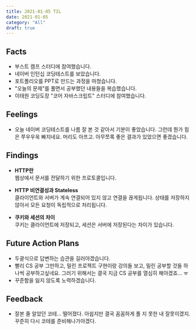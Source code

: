 ```yaml
---
title: 2021-01-05 TIL
date: 2021-01-05
category: "All"
draft: true
---
```


## Facts

- 부스트 캠프 스터디에 참여했습니다.
- 네이버 인턴십 코딩테스트를 보았습니다.
- 포트폴리오를 PPT로 만드는 과정을 마쳤습니다.
- "오늘의 문제"를 풀면서 공부했던 내용들을 복습했습니다.
- 이태원 코딩도장 "코어 자바스크립트" 스터디에 참여했습니다.

## Feelings

- 오늘 네이버 코딩테스트를 나름 잘 본 것 같아서 기분이 좋았습니다. 그런데 뭔가 힘은 쭈우우욱 빠지네요. 머리도 아프고. 아무쪼록 좋은 결과가 있었으면 좋겠습니다.

## Findings

- **HTTP란**  
  웹상에서 문서를 전달하기 위한 프로토콜입니다.

- **HTTP 비연결성과 Stateless**  
  클라이언트와 서버가 계속 연결되어 있지 않고 연결을 끊게됩니다. 상태를 저장하지 않아서 모든 요청이 독립적으로 처리됩니다.

- **쿠키와 세션의 차이**  
  쿠키는 클라이언트에 저장되고, 세션은 서버에 저장된다는 차이가 있습니다.

## Future Action Plans

- 두괄식으로 답변하는 습관을 길러야겠습니다.
- 빨리 CS 공부 그만하고, 밀린 프로젝트 구현이랑 강의들 보고, 밀린 공부할 것들 하나씩 공부하고싶네요. 그러기 위해서는 결국 지금 CS 공부를 열심히 해야겠죠... ㅠ
- 꾸준함을 잃지 않도록 노력하겠습니다.

## Feedback

- 잘본 줄 알았던 코테... 떨어졌다. 아쉽지만 결국 꼼꼼하게 풀 지 못한 내 잘못이겠지. 꾸준히 다시 코테를 준비해나가야겠다.
